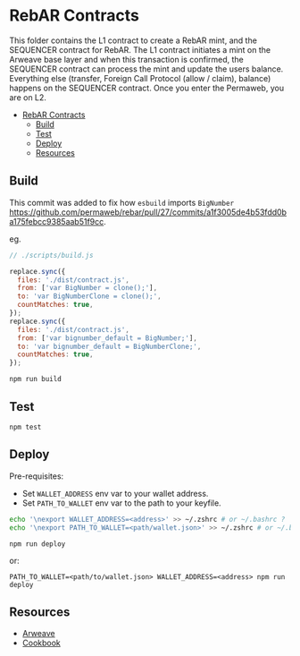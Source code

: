 # RebAR Contracts

This folder contains the L1 contract to create a RebAR mint, and the SEQUENCER contract for RebAR. The L1 contract initiates a mint on the Arweave base layer and when this transaction is confirmed, the SEQUENCER contract can process the mint and update the users balance. Everything else (transfer, Foreign Call Protocol (allow / claim), balance) happens on the SEQUENCER contract. Once you enter the Permaweb, you are on L2.

- [RebAR Contracts](#rebar-contracts)
  - [Build](#build)
  - [Test](#test)
  - [Deploy](#deploy)
  - [Resources](#resources)

## Build

This commit was added to fix how `esbuild` imports `BigNumber` https://github.com/permaweb/rebar/pull/27/commits/a1f3005de4b53fdd0ba175febcc9385aab51f9cc.

eg.

```js
// ./scripts/build.js

replace.sync({
  files: './dist/contract.js',
  from: ['var BigNumber = clone();'],
  to: 'var BigNumberClone = clone();',
  countMatches: true,
});
replace.sync({
  files: './dist/contract.js',
  from: ['var bignumber_default = BigNumber;'],
  to: 'var bignumber_default = BigNumberClone;',
  countMatches: true,
});
```

`npm run build`

## Test

`npm test`

## Deploy

Pre-requisites:

- Set `WALLET_ADDRESS` env var to your wallet address.
- Set `PATH_TO_WALLET` env var to the path to your keyfile.

```sh
echo '\nexport WALLET_ADDRESS=<address>' >> ~/.zshrc # or ~/.bashrc ?
echo '\nexport PATH_TO_WALLET=<path/wallet.json>' >> ~/.zshrc # or ~/.bashrc ?

```

`npm run deploy`

or:

`PATH_TO_WALLET=<path/to/wallet.json> WALLET_ADDRESS=<address> npm run deploy`

## Resources

- [Arweave](https://arweave.org)
- [Cookbook](https://cookbook.g8way.io)
